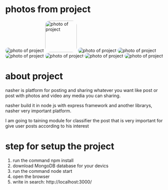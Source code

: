 # photos from project
<img src="./nashr/1739752270470-Screenshot_20250216_221753_Chrome.jpg" alt="photo of project" style="border-radius: 15px;"/>
<img src="./nashr/1739752269718-Screenshot_20250216_221800_Chrome.jpg" alt="photo of project" style="border-radius: 15px; height:100px"/>
<img src="./nashr/1739752264073-Screenshot_20250216_221819_Chrome.jpg" alt="photo of project" style="border-radius: 15px;"/>
<img src="./nashr/1739752252815-Screenshot_20250216_221850_Chrome.jpg" alt="photo of project" style="border-radius: 15px;"/>
<img src="./nashr/1739752248180-Screenshot_20250216_221900_Chrome.jpg" alt="photo of project" style="border-radius: 15px;"/>
<img src="./nashr/1739752243759-Screenshot_20250216_221909_Chrome.jpg" alt="photo of project" style="border-radius: 15px;"/>
<img src="./nashr/1739752243500-Screenshot_20250216_221918_Chrome.jpg" alt="photo of project" style="border-radius: 15px;"/>
<img src="./nashr/1739752240720-Screenshot_20250216_221927_Chrome.jpg" alt="photo of project" style="border-radius: 15px;"/>

# about project
nasher is platform for posting and sharing whatever you want like post or post with photos and video any media you can sharing.

nasher build it in node js with express framework and another librarys, nasher very important platform.

I am going to taining module for classifier the post that is very important for give user posts according to his interest

# step for setup the project
1. run the command npm install
2. download MongoDB database for your devics
3. run the command node start
4. open the browser
5. write in search: http://localhost:3000/
